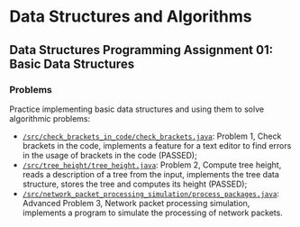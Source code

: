 # Data Structures and Algorithms
## Data Structures Programming Assignment 01: Basic Data Structures
### Problems
Practice implementing basic data structures and using them to solve algorithmic problems:
* [`/src/check_brackets_in_code/check_brackets.java`](src/check_brackets_in_code/check_brackets.java): Problem 1, Check brackets in the code, implements a feature for a text editor to find errors in the usage of brackets in the code (PASSED);
* [`/src/tree_height/tree_height.java`](src/tree_height/tree_height.java): Problem 2, Compute tree height, reads a description of a tree from the input, implements the tree data structure, stores the tree and computes its height (PASSED);
* [`/src/network_packet_processing_simulation/process_packages.java`](src/network_packet_processing_simulation/process_packages.java): Advanced Problem 3, Network packet processing simulation, implements a program to simulate the processing of network packets.
